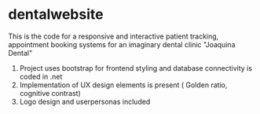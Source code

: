 # dentalwebsite


This is the code for a responsive and interactive patient tracking, appointment booking systems for an imaginary dental clinic "Joaquina Dental"

1. Project uses bootstrap for frontend styling and database connectivity is coded in .net 
2. Implementation of UX design elements is present ( Golden ratio, cognitive contrast) 
3. Logo design and userpersonas included

